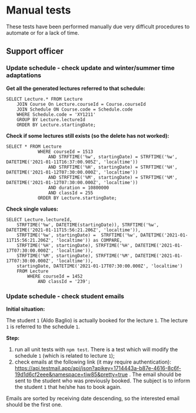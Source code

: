 # Manual tests

These tests have been performed manually due very difficult procedures to automate or for a lack of time.

## Support officer

### Update schedule - check update and winter/summer time adaptations

**Get all the generated lectures referred to that schedule:**
```
SELECT Lecture.* FROM Lecture
	JOIN Course On Lecture.courseId = Course.courseId
	JOIN Schedule ON Course.code = Schedule.code
	WHERE Schedule.code = 'XY1211'
	GROUP BY Lecture.lectureId
	ORDER BY Lecture.startingDate;
```

**Check if some lectures still exists (so the delete has not worked):**
```
SELECT * FROM Lecture
            WHERE courseId = 1513
                AND STRFTIME('%w', startingDate) = STRFTIME('%w', DATETIME('2021-01-11T16:37:00.905Z', 'localtime'))
                AND STRFTIME('%H', startingDate) = STRFTIME('%H', DATETIME('2021-01-12T07:30:00.000Z', 'localtime'))
                AND STRFTIME('%M', startingDate) = STRFTIME('%M', DATETIME('2021-01-12T07:30:00.000Z', 'localtime'))
                AND duration = 10800000
                AND classId = 255
			ORDER BY Lecture.startingDate;
```

**Check single values:**
```
SELECT Lecture.lectureId,
	STRFTIME('%w', DATETIME(startingDate)), STRFTIME('%w', DATETIME('2021-01-11T15:56:21.206Z', 'localtime')),
	STRFTIME('%w', startingDate) =  STRFTIME('%w', DATETIME('2021-01-11T15:56:21.206Z', 'localtime')) as COMPARE,
	STRFTIME('%H', startingDate), STRFTIME('%H', DATETIME('2021-01-17T07:30:00.000Z', 'localtime')),
	STRFTIME('%M', startingDate), STRFTIME('%M', DATETIME('2021-01-17T07:30:00.000Z', 'localtime')),
	startingDate, DATETIME('2021-01-17T07:30:00.000Z', 'localtime')
	FROM Lecture
		WHERE courseId = 1452
			AND classId = '239';
```

### Update schedule - check student emails

**Initial situation:**

The student `1` (Aldo Baglio) is actually booked for the lecture `1`. The lecture `1` is referred to the schedule `1`.

**Step:**

1. run all unit tests with `npm test`. There is a test which will modify the schedule `1` (which is related to lecture `1`);
2. check emails at the following link (it may require authentication): https://api.testmail.app/api/json?apikey=1714443a-b87e-4616-8c6f-19d1d6cf2eee&namespace=tjw85&pretty=true . The email should be sent to the student who was previously booked. The subject is to inform the student `1` that he/she has to book again.

Emails are sorted by receiving date descending, so the interested email should be the first one.